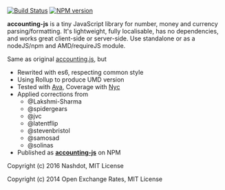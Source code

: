 [![Build Status](https://travis-ci.org/nashdot/accounting-js.svg?branch=master)](https://travis-ci.org/nashdot/accounting-js)
[![NPM version](https://img.shields.io/npm/v/accounting-js.svg)](https://www.npmjs.com/package/accounting-js)

**accounting-js** is a tiny JavaScript library for number, money and currency parsing/formatting. It's lightweight, fully localisable, has no dependencies, and works great client-side or server-side. Use standalone or as a nodeJS/npm and AMD/requireJS module.

Same as original [accounting.js](http://openexchangerates.github.io/accounting.js), but

* Rewrited with es6, respecting common style
* Using Rollup to produce UMD version
* Tested with [Ava](https://github.com/sindresorhus/ava), Coverage with [Nyc](https://github.com/bcoe/nyc)
* Applied corrections from
  * @Lakshmi-Sharma
  * @spidergears
  * @jvc
  * @latentflip
  * @stevenbristol
  * @samosad
  * @solinas
* Published as [**accounting-js**](https://www.npmjs.com/package/accounting-js) on NPM

Copyright (c) 2016 Nashdot, MIT License

Copyright (c) 2014 Open Exchange Rates, MIT License
